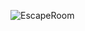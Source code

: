 ![EscapeRoom](https://user-images.githubusercontent.com/45956191/55189549-c5950280-5163-11e9-9bbc-e0c64db6c4a5.png)
